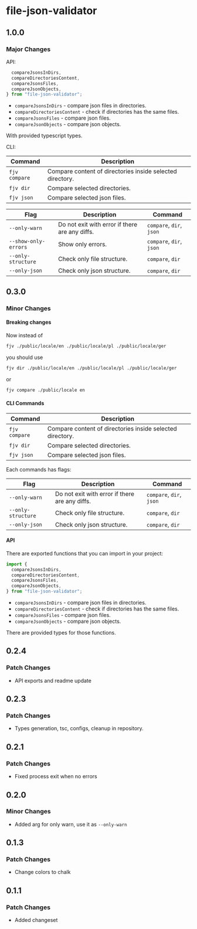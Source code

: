 # file-json-validator

## 1.0.0

### Major Changes

API:

```ts import {
  compareJsonsInDirs,
  compareDirectoriesContent,
  compareJsonsFiles,
  compareJsonObjects,
} from "file-json-validator";
```

- `compareJsonsInDirs` - compare json files in directories.
- `compareDirectoriesContent` - check if directories has the same files.
- `compareJsonsFiles` - compare json files.
- `compareJsonObjects` - compare json objects.

With provided typescript types.

CLI:

| Command       | Description                                               |
| ------------- | --------------------------------------------------------- |
| `fjv compare` | Compare content of directories inside selected directory. |
| `fjv dir`     | Compare selected directories.                             |
| `fjv json`    | Compare selected json files.                              |

| Flag                 | Description                                    | Command                  |
| -------------------- | ---------------------------------------------- | ------------------------ |
| `--only-warn`        | Do not exit with error if there are any diffs. | `compare`, `dir`, `json` |
| `--show-only-errors` | Show only errors.                              | `compare`, `dir`, `json` |
| `--only-structure`   | Check only file structure.                     | `compare`, `dir`         |
| `--only-json`        | Check only json structure.                     | `compare`, `dir`         |

## 0.3.0

### Minor Changes

#### Breaking changes

Now instead of

```bash
fjv ./public/locale/en ./public/locale/pl ./public/locale/ger
```

you should use

```bash
fjv dir ./public/locale/en ./public/locale/pl ./public/locale/ger
```

or

```bash
fjv compare ./public/locale en
```

#### CLI Commands

| Command       | Description                                               |
| ------------- | --------------------------------------------------------- |
| `fjv compare` | Compare content of directories inside selected directory. |
| `fjv dir`     | Compare selected directories.                             |
| `fjv json`    | Compare selected json files.                              |

Each commands has flags:

| Flag               | Description                                    | Command                  |
| ------------------ | ---------------------------------------------- | ------------------------ |
| `--only-warn`      | Do not exit with error if there are any diffs. | `compare`, `dir`, `json` |
| `--only-structure` | Check only file structure.                     | `compare`, `dir`         |
| `--only-json`      | Check only json structure.                     | `compare`, `dir`         |

#### API

There are exported functions that you can import in your project:

```ts
import {
  compareJsonsInDirs,
  compareDirectoriesContent,
  compareJsonsFiles,
  compareJsonObjects,
} from "file-json-validator";
```

- `compareJsonsInDirs` - compare json files in directories.
- `compareDirectoriesContent` - check if directories has the same files.
- `compareJsonsFiles` - compare json files.
- `compareJsonObjects` - compare json objects.

There are provided types for those functions.

## 0.2.4

### Patch Changes

- API exports and readme update

## 0.2.3

### Patch Changes

- Types generation, tsc, configs, cleanup in repository.

## 0.2.1

### Patch Changes

- Fixed process exit when no errors

## 0.2.0

### Minor Changes

- Added arg for only warn, use it as `--only-warn`

## 0.1.3

### Patch Changes

- Change colors to chalk

## 0.1.1

### Patch Changes

- Added changeset
